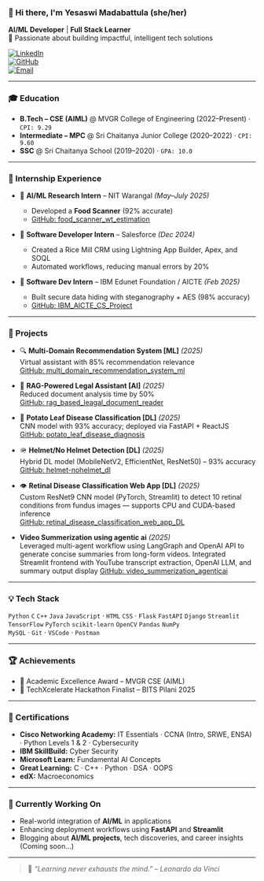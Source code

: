 ### 👋 Hi there, I'm **Yesaswi Madabattula** (she/her)

**AI/ML Developer** | **Full Stack Learner**  
🎯 Passionate about building impactful, intelligent tech solutions

[![LinkedIn](https://img.shields.io/badge/LinkedIn-Yesaswi-blue?style=flat-square&logo=linkedin)](https://www.linkedin.com/in/yesaswi-madabattula)  
[![GitHub](https://img.shields.io/badge/GitHub-Yesaswi33-black?style=flat-square&logo=github)](https://github.com/Yesaswi33)  
[![Email](https://img.shields.io/badge/Email-madabattulayesaswi@gmail.com-red?style=flat-square&logo=gmail)](mailto:madabattulayesaswi@gmail.com)

---

### 🎓 Education

- **B.Tech – CSE (AIML)** @ MVGR College of Engineering (2022–Present) · `CPI: 9.29`  
- **Intermediate – MPC** @ Sri Chaitanya Junior College (2020–2022) · `CPI: 9.60`  
- **SSC** @ Sri Chaitanya School (2019–2020) · `GPA: 10.0`  

---

### 💼 Internship Experience

- 🧪 **AI/ML Research Intern** – NIT Warangal *(May–July 2025)*  
  - Developed a **Food Scanner** (92% accurate)  
  - [GitHub: food_scanner_wt_estimation](https://github.com/Yesaswi33/food_scanner_wt_estimation)

- 💼 **Software Developer Intern** – Salesforce *(Dec 2024)*  
  - Created a Rice Mill CRM using Lightning App Builder, Apex, and SOQL  
  - Automated workflows, reducing manual errors by 20%

- 🔐 **Software Dev Intern** – IBM Edunet Foundation / AICTE *(Feb 2025)*  
  - Built secure data hiding with steganography + AES (98% accuracy)  
  - [GitHub: IBM_AICTE_CS_Project](https://github.com/Yesaswi33/IBM_AICTE_CS_Project)

---

### 🚀 Projects

- 🔍 **Multi-Domain Recommendation System [ML]** *(2025)*  
  Virtual assistant with 85% recommendation relevance  
  [GitHub: multi_domain_recommendation_system_ml](https://github.com/Yesaswi33/multi_domain_recommendation_system_ml)

- 📄 **RAG-Powered Legal Assistant [AI]** *(2025)*  
  Reduced document analysis time by 50%  
  [GitHub: rag_based_leagal_document_reader](https://github.com/Yesaswi33/rag_based_leagal_document_reader)

- 🌿 **Potato Leaf Disease Classification [DL]** *(2025)*  
  CNN model with 93% accuracy; deployed via FastAPI + ReactJS  
  [GitHub: potato_leaf_disease_diagnosis](https://github.com/Yesaswi33/potato_leaf_disease_diagnosis)

- 🪖 **Helmet/No Helmet Detection [DL]** *(2025)*  
  Hybrid DL model (MobileNetV2, EfficientNet, ResNet50) – 93% accuracy  
  [GitHub: helmet-nohelmet_dl](https://github.com/Yesaswi33/helmet-nohelmet_dl)
  
- 👁️ **Retinal Disease Classification Web App [DL]** *(2025)*  
  Custom ResNet9 CNN model (PyTorch, Streamlit) to detect 10 retinal conditions from fundus images — supports CPU and CUDA-based inference  
  [GitHub: retinal_disease_classification_web_app_DL](https://github.com/Yesaswi33/retinal_disease_classification_web_app_DL)

- **Video Summerization using agentic ai** *(2025)*  
Leveraged multi-agent workflow using LangGraph and OpenAI API to generate concise summaries from long-form videos. Integrated Streamlit frontend with YouTube transcript extraction, OpenAI LLM, and summary output display
  [GitHub: video_summerization_agenticai](https://github.com/Yesaswi33/video_summerizarion_agenticai)

  

---

### 💡 Tech Stack

`Python` `C` `C++` `Java` `JavaScript` · `HTML` `CSS` · `Flask` `FastAPI` `Django` `Streamlit`  
`TensorFlow` `PyTorch` `scikit-learn` `OpenCV` `Pandas` `NumPy`  
`MySQL` · `Git` · `VSCode` · `Postman`

---

### 🏆 Achievements

- 🏅 Academic Excellence Award – MVGR CSE (AIML)  
- 🧠 TechXcelerate Hackathon Finalist – BITS Pilani 2025

---

### 📜 Certifications

- **Cisco Networking Academy:** IT Essentials · CCNA (Intro, SRWE, ENSA) · Python Levels 1 & 2 · Cybersecurity  
- **IBM SkillBuild:** Cyber Security  
- **Microsoft Learn:** Fundamental AI Concepts  
- **Great Learning:** C · C++ · Python · DSA · OOPS  
- **edX:** Macroeconomics

---

### 📌 Currently Working On

- Real-world integration of **AI/ML** in applications  
- Enhancing deployment workflows using **FastAPI** and **Streamlit**  
- Blogging about **AI/ML projects**, tech discoveries, and career insights (Coming soon…)

---

> 🧠 *“Learning never exhausts the mind.” – Leonardo da Vinci*
